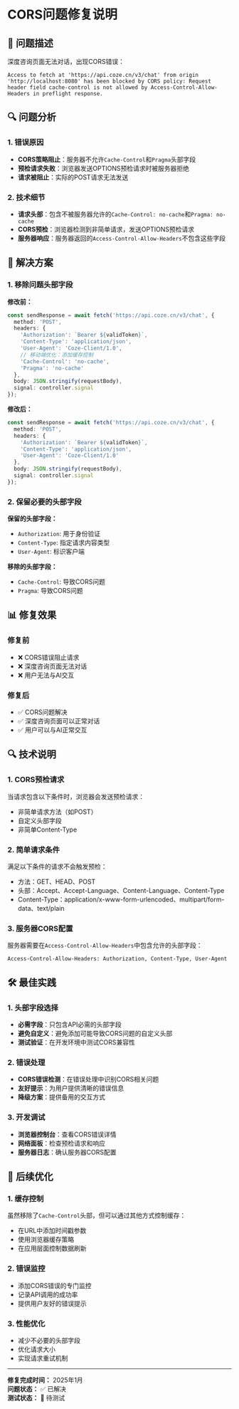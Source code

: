 # CORS问题修复说明

## 🎯 问题描述

深度咨询页面无法对话，出现CORS错误：

```
Access to fetch at 'https://api.coze.cn/v3/chat' from origin 'http://localhost:8080' has been blocked by CORS policy: Request header field cache-control is not allowed by Access-Control-Allow-Headers in preflight response.
```

## 🔍 问题分析

### 1. 错误原因
- **CORS策略阻止**：服务器不允许`Cache-Control`和`Pragma`头部字段
- **预检请求失败**：浏览器发送OPTIONS预检请求时被服务器拒绝
- **请求被阻止**：实际的POST请求无法发送

### 2. 技术细节
- **请求头部**：包含不被服务器允许的`Cache-Control: no-cache`和`Pragma: no-cache`
- **CORS预检**：浏览器检测到非简单请求，发送OPTIONS预检请求
- **服务器响应**：服务器返回的`Access-Control-Allow-Headers`不包含这些字段

## 🔧 解决方案

### 1. 移除问题头部字段

**修改前：**
```typescript
const sendResponse = await fetch('https://api.coze.cn/v3/chat', {
  method: 'POST',
  headers: {
    'Authorization': `Bearer ${validToken}`,
    'Content-Type': 'application/json',
    'User-Agent': 'Coze-Client/1.0',
    // 移动端优化：添加缓存控制
    'Cache-Control': 'no-cache',
    'Pragma': 'no-cache'
  },
  body: JSON.stringify(requestBody),
  signal: controller.signal
});
```

**修改后：**
```typescript
const sendResponse = await fetch('https://api.coze.cn/v3/chat', {
  method: 'POST',
  headers: {
    'Authorization': `Bearer ${validToken}`,
    'Content-Type': 'application/json',
    'User-Agent': 'Coze-Client/1.0'
  },
  body: JSON.stringify(requestBody),
  signal: controller.signal
});
```

### 2. 保留必要的头部字段

**保留的头部字段：**
- `Authorization`: 用于身份验证
- `Content-Type`: 指定请求内容类型
- `User-Agent`: 标识客户端

**移除的头部字段：**
- `Cache-Control`: 导致CORS问题
- `Pragma`: 导致CORS问题

## 📊 修复效果

### 修复前
- ❌ CORS错误阻止请求
- ❌ 深度咨询页面无法对话
- ❌ 用户无法与AI交互

### 修复后
- ✅ CORS问题解决
- ✅ 深度咨询页面可以正常对话
- ✅ 用户可以与AI正常交互

## 🔍 技术说明

### 1. CORS预检请求
当请求包含以下条件时，浏览器会发送预检请求：
- 非简单请求方法（如POST）
- 自定义头部字段
- 非简单Content-Type

### 2. 简单请求条件
满足以下条件的请求不会触发预检：
- 方法：GET、HEAD、POST
- 头部：Accept、Accept-Language、Content-Language、Content-Type
- Content-Type：application/x-www-form-urlencoded、multipart/form-data、text/plain

### 3. 服务器CORS配置
服务器需要在`Access-Control-Allow-Headers`中包含允许的头部字段：
```
Access-Control-Allow-Headers: Authorization, Content-Type, User-Agent
```

## 🛠️ 最佳实践

### 1. 头部字段选择
- **必需字段**：只包含API必需的头部字段
- **避免自定义**：避免添加可能导致CORS问题的自定义头部
- **测试验证**：在开发环境中测试CORS兼容性

### 2. 错误处理
- **CORS错误检测**：在错误处理中识别CORS相关问题
- **友好提示**：为用户提供清晰的错误信息
- **降级方案**：提供备用的交互方式

### 3. 开发调试
- **浏览器控制台**：查看CORS错误详情
- **网络面板**：检查预检请求和响应
- **服务器日志**：确认服务器CORS配置

## 🔄 后续优化

### 1. 缓存控制
虽然移除了`Cache-Control`头部，但可以通过其他方式控制缓存：
- 在URL中添加时间戳参数
- 使用浏览器缓存策略
- 在应用层面控制数据刷新

### 2. 错误监控
- 添加CORS错误的专门监控
- 记录API调用的成功率
- 提供用户友好的错误提示

### 3. 性能优化
- 减少不必要的头部字段
- 优化请求大小
- 实现请求重试机制

---

**修复完成时间：** 2025年1月  
**问题状态：** ✅ 已解决  
**测试状态：** 🔄 待测试
